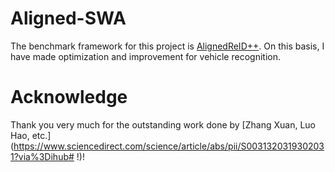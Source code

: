 # Aligned-SWA
The benchmark framework for this project is [AlignedReID++](https://github.com/michuanhaohao/AlignedReID). On this basis, I have made optimization and improvement for vehicle recognition.

# Acknowledge
Thank you very much for the outstanding work done by [Zhang Xuan, Luo Hao, etc.](https://www.sciencedirect.com/science/article/abs/pii/S0031320319302031?via%3Dihub# !)!

